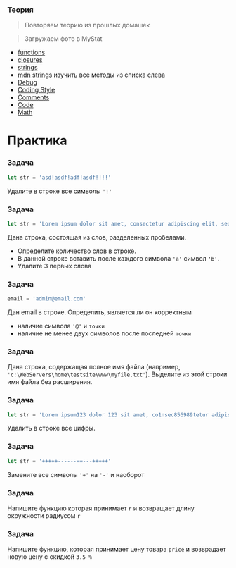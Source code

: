 ### Теория

> Повторяем теорию из прошлых домашек

> Загружаем фото в МyStat

- [functions](https://learn.javascript.ru/function-basics)
- [closures](https://doka.guide/js/closures/)
- [strings](https://learn.javascript.ru/string)
- [mdn strings](https://developer.mozilla.org/ru/docs/Web/JavaScript/Reference/Global_Objects/String) изучить все методы из списка слева
- [Debug](https://learn.javascript.ru/debugging-chrome)
- [Coding Style](https://learn.javascript.ru/coding-style)
- [Comments](https://learn.javascript.ru/comments)
- [Code](https://learn.javascript.ru/ninja-code)
- [Math](https://developer.mozilla.org/ru/docs/Web/JavaScript/Reference/Global_Objects/Math)



# Практика


### Задача 

```javascript
let str = 'asd!asdf!adf!asdf!!!!'
```
Удалите в строке все символы `'!'`

### Задача
```javascript
let str = 'Lorem ipsum dolor sit amet, consectetur adipiscing elit, sed do eiusmod tempor incididunt ut labore et dolore magna aliqua. Ut enim ad minim veniam, quis nostrud exercitation ullamco laboris nisi ut aliquip ex ea commodo consequat. Duis aute irure dolor in reprehenderit in voluptate velit esse cillum dolore eu fugiat nulla pariatur. Excepteur sint occaecat cupidatat non proident, sunt in culpa qui officia deserunt mollit anim id est laborum'
```
Дана строка, состоящая из слов, разделенных пробелами. 
- Определите количество слов в строке.
- В данной строке вставить после каждого символа `'a'` символ `'b'`.
- Удалите 3 первых слова


### Задача

```javascript
email = 'admin@email.com'
```
Дан email в строке. Определить, является ли он корректным
-  наличие символа `'@'` и `точки`
-  наличие не менее двух символов после последней `точки`

### Задача 

Дана строка, содержащая полное имя файла (например, `'c:\WebServers\home\testsite\www\myfile.txt'`). Выделите из этой строки имя файла без расширения.

### Задача

```javascript
let str = 'Lorem ipsum123 dolor 123 sit amet, co1nsec856989tetur adipis7cing elit, sed d6o eiusmod temp567or incid6idunt ut l65abore et123 dolore magn256a aliqua. Ut enim4 ad minim veniam, quis nostrud'
```

Удалить в строке все цифры.

### Задача

```javascript
let str = '+++++------==---+++++'
```
Замените все символы `'+'` на `'-'` и наоборот


### Задача

 Напишите функцию которая принимает `r` и возвращает длину окружности радиусом `r`

### Задача

 Напишите функцию, которая принимает цену товара `price` и возврадает новую цену с скидкой `3.5 %`




